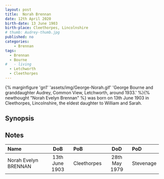 ```yaml
---
layout: post
title:  Norah Brennan
date: 12th April 2020
birth-date: 13 June 1903
birth-place: Cleethorpes, Lincolnshire
# thumb: Audrey-thumb.jpg
published: no
categories: 
    - Brennan
tags:
  - Brennan
  - Bourne
#   - living
  - Letchworth
  - Cleethorpes
---
```

{% marginfigure 'gn1' 'assets/img/George-Norah.gif' 'George Bourne and granddaughter Audrey, Common View, Letchworth, around 1933.'  %}{% newthought "Norah Evelyn Brennan" %} was born on 13th June 1903 in Cleethorpes, Lincolnshire, the eldest daughter to William and Sarah.

<!--more-->

## Synopsis


## Notes

Name|DoB|PoB|DoD|PoD
:---|:-:|:--|:-:|:--
Norah Evelyn BRENNAN|13th June 1903|Cleethorpes|28th May 1979|Stevenage
